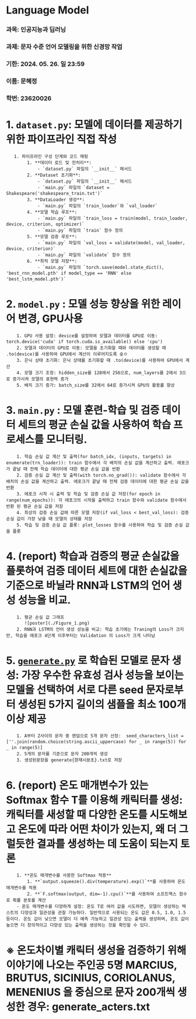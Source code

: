 # Language Model
### 과목: 인공지능과 딥러닝
### 과제: 문자 수준 언어 모델링을 위한 신경망 작업
### 기한: 2024. 05. 26. 일 23:59
### 이름: 문혜정
### 학번: 23620026

# 1. `dataset.py`: 모델에 데이터를 제공하기 위한 파이프라인 직접 작성
       1. 파이프라인 구성 단계와 코드 매핑
            1. **데이터 로드 및 전처리**:
                - `dataset.py` 파일의 `__init__` 메서드
            2. **Dataset 초기화**:
                - `dataset.py` 파일의 `__init__` 메서드
                - `main.py` 파일의 `dataset = Shakespeare('shakespeare_train.txt')`
            3. **DataLoader 생성**:
                - `main.py` 파일의 `train_loader`와 `val_loader`
            4. **모델 학습 루프**:
                - `main.py` 파일의 `train_loss = train(model, train_loader, device, criterion, optimizer)`
                - `main.py` 파일의 `train` 함수 정의
            5. **모델 검증 루프**:
                - `main.py` 파일의 `val_loss = validate(model, val_loader, device, criterion)`
                - `main.py` 파일의 `validate` 함수 정의
            6. **최적 모델 저장**:
                - `main.py` 파일의 `torch.save(model.state_dict(), 'best_rnn_model.pth' if model_type == 'RNN' else 'best_lstm_model.pth')`
# 2. `model.py` : 모델 성능 향상을 위한 레이어 변경, GPU사용
        1. GPU 사용 설정: device를 설정하여 모델과 데이터를 GPU로 이동: torch.device('cuda' if torch.cuda.is_available() else 'cpu')
        2. 모델과 데이터의 GPU로 이동: 모델을 초기화할 때와 데이터를 생성할 때 .to(device)를 사용하여 GPU에서 계산이 이루어지도록 슺ㅇ
        3. 은닉 상태 초기화: 은닉 상태를 초기화할 때 .to(device)를 사용하여 GPU에서 계산
        4. 모델 크기 조정: hidden_size를 128에서 256으로, num_layers를 2에서 3으로 증가시켜 모델의 표현력 증가
        5. 배치 크기 증가: batch_size를 32에서 64로 증가시켜 GPU의 활용률 향상
# 3. `main.py` : 모델 훈련-학습 및 검증 데이터 세트의 평균 손실 값을 사용하여 학습 프로세스를 모니터링.
        1. 학습 손실 값 계산 및 출력(for batch_idx, (inputs, targets) in enumerate(trn_loader)): train 함수에서 각 배치의 손실 값을 계산하고 출력. 에포크가 끝날 때 전체 학습 데이터에 대한 평균 손실 값을 반환
        2. 검증 손실 값 계산 및 출력(with torch.no_grad()): validate 함수에서 각 배치의 손실 값을 계산하고 출력. 에포크가 끝날 때 전체 검증 데이터에 대한 평균 손실 값을 반환
        3. 에포크 시작 시 출력 및 학습 및 검증 손실 값 저장(for epoch in range(num_epochs)): 각 에포크의 시작을 출력하고 train 함수와 validate 함수에서 반환 된 평균 손실 값을 저장
        4. 최상의 검증 손실 값에 따른 모델 저장(if val_loss < best_val_loss): 검증 손실 값이 가장 낮을 때 모델의 상태를 저장
        5. 학습 및 검증 손실 값 플롯: plot_losses 함수를 사용하여 학습 및 검증 손실 값을 플롯
# 4. (report) 학습과 검증의 평균 손실값을 플롯하여 검증 데이터 세트에 대한 손실값을 기준으로 바닐라 RNN과 LSTM의 언어 생성 성능을 비교.
        1. 평균 손실 값 그래프
           ![poster](./Figure_1.png)
        2. RNN과 LSTM의 언어 생성 성능을 비교: 학습 초기에는 Traning의 Loss가 크지만, 학습을 에포크 4단계 이후부터는 Validation 의 Loss가 크게 나타남
        
# 5. [`generate.py`](http://generate.py) 로 학습된 모델로 문자 생성: 가장 우수한 유효성 검사 성능을 보이는 모델을 선택하여 서로 다른 seed 문자로부터 생성된 5가지 길이의 샘플을 최소 100개 이상 제공
        1. A부터 Z사이의 문자 중 랜덤으로 5개 문자 선정:  seed_characters_list = [''.join(random.choice(string.ascii_uppercase) for _ in range(5)) for _ in range(5)]
        2. 5개의 문자를 기준으로 문자 200개씩 생성
        3. 생성된문장을 generate{햔재시분초}.txt로 저장
# 6. (report) 온도 매개변수가 있는 Softmax 함수 T를 이용해 캐릭터를 생성: 캐릭터를 새성할 때 다양한 온도를 시도해보고 온도에 따라 어떤 차이가 있는지, 왜 더 그럴듯한 결과를 생성하는 데 도움이 되는지 토론
        1. **온도 매개변수를 사용한 Softmax 적용**
            1. **`output.squeeze().div(temperature).exp()`**를 사용하여 온도 매개변수를 적용
            2. **`F.softmax(output, dim=-1).cpu()`**를 사용하여 소프트맥스 함수로 확률 분포를 계산
        - 온도 매개변수를 다양하게 설정: 온도 T로 여러 값을 시도하면, 모델이 생성하는 텍스트의 다양성과 일관성을 관찰 가능하다. 일반적으로 사용되는 온도 값은 0.5, 1.0, 1.5 등이다. 온도 값이 낮으면 모델이 더 예측 가능하고 일관성 있는 출력을 생성하며, 온도 값이 높으면 더 창의적이고 다양성 있는 출력을 생성하는 것을 확인할 수 있다.
        
# ※ 온도차이별 캐릭터 생성을 검증하기 위해 이야기에 나오는 주인공 5명 MARCIUS, BRUTUS, SICINIUS, CORIOLANUS, MENENIUS 을 중심으로 문자 200개씩 생성한 경우: generate_acters.txt
        
